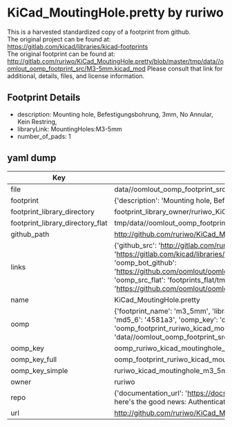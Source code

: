 # KiCad_MoutingHole.pretty by ruriwo  
This is a harvested standardized copy of a footprint from github.  
The original project can be found at:  
https://gitlab.com/kicad/libraries/kicad-footprints  
The original footprint can be found at:
http://gitlab.com/ruriwo/KiCad_MoutingHole.pretty/blob/master/tmp/data//oomlout_oomp_footprint_src/M3-5mm.kicad_mod
Please consult that link for additional, details, files, and license information.  
## Footprint Details
* description: Mounting hole, Befestigungsbohrung, 3mm, No Annular, Kein Restring,  
* libraryLink: MountingHoles:M3-5mm  
* number_of_pads: 1  
## yaml dump  
| Key | Value |  
| --- | --- |  
| file | data//oomlout_oomp_footprint_src/KiCad_MoutingHole.pretty/M3-5mm.kicad_mod |  
| footprint | {'description': 'Mounting hole, Befestigungsbohrung, 3mm, No Annular, Kein Restring,', 'libraryLink': 'MountingHoles:M3-5mm', 'number_of_pads': 1} |  
| footprint_library_directory | footprint_library_owner/ruriwo_KiCad_MoutingHole.pretty |  
| footprint_library_directory_flat | tmp/data//oomlout_oomp_footprint_src/footprints_flat/ruriwo_kicad_moutinghole_m3_5mm/working |  
| github_path | http://github.com/ruriwo/KiCad_MoutingHole.pretty/blob/master/tmp/data//oomlout_oomp_footprint_src/M3-5mm.kicad_mod |  
| links | {'github_src': 'http://gitlab.com/ruriwo/KiCad_MoutingHole.pretty/blob/master/tmp/data//oomlout_oomp_footprint_src/M3-5mm.kicad_mod', 'github_src_repo': 'https://gitlab.com/kicad/libraries/kicad-footprints', 'oomp_bot': 'tmp/data//oomlout_oomp_footprint_src/footprints/ruriwo_kicad_moutinghole_m3_5mm/working', 'oomp_bot_github': 'https://github.com/oomlout/oomlout_oomp_footprint_bot/tree/main/tmp/data//oomlout_oomp_footprint_src/footprints/ruriwo_kicad_moutinghole_m3_5mm/working', 'oomp_src_flat': 'footprints_flat/tmp/data//oomlout_oomp_footprint_src/footprints_flat/ruriwo_kicad_moutinghole_m3_5mm/working', 'oomp_src_flat_github': 'https://github.com/oomlout/oomlout_oomp_footprint_src/tree/main/tmp/data//oomlout_oomp_footprint_src/footprints_flat/ruriwo_kicad_moutinghole_m3_5mm/working'} |  
| name | KiCad_MoutingHole.pretty |  
| oomp | {'footprint_name': 'm3_5mm', 'library_name': 'kicad_moutinghole', 'md5': '4581a3b9e9f099ff7777362be8b735db', 'md5_10': '4581a3b9e9', 'md5_5': '4581a', 'md5_6': '4581a3', 'oomp_key': 'oomp_ruriwo_kicad_moutinghole_m3_5mm', 'oomp_key_extra': 'oomp_footprint_ruriwo_kicad_moutinghole_m3_5mm', 'oomp_key_full': 'oomp_footprint_ruriwo_kicad_moutinghole_m3_5mm_4581a3', 'oomp_key_simple': 'ruriwo_kicad_moutinghole_m3_5mm', 'original_filename': 'data//oomlout_oomp_footprint_src/KiCad_MoutingHole.pretty/M3-5mm.kicad_mod', 'owner_name': 'ruriwo'} |  
| oomp_key | oomp_ruriwo_kicad_moutinghole_m3_5mm |  
| oomp_key_full | oomp_footprint_ruriwo_kicad_moutinghole_m3_5mm |  
| oomp_key_simple | ruriwo_kicad_moutinghole_m3_5mm |  
| owner | ruriwo |  
| repo | {'documentation_url': 'https://docs.github.com/rest/overview/resources-in-the-rest-api#rate-limiting', 'message': "API rate limit exceeded for 84.66.142.224. (But here's the good news: Authenticated requests get a higher rate limit. Check out the documentation for more details.)"} |  
| url | http://github.com/ruriwo/KiCad_MoutingHole.pretty |  

